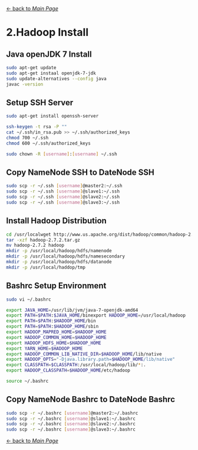 [← back to *Main Page*](https://github.com/LogSigma/Hadoop/blob/master/README.md)

# 2.Hadoop Install


## Java openJDK 7 Install
```sh
sudo apt-get update
sudo apt-get instaal openjdk-7-jdk
sudo update-alternatives --config java
javac -version
```

## Setup SSH Server
```sh
sudo apt-get install openssh-server

ssh-keygen -t rsa -P ""
cat ~/.ssh/in_rsa.pub >> ~/.ssh/authorized_keys
chmod 700 ~/.ssh
chmod 600 ~/.ssh/authorized_keys

sudo chown -R [username]:[username] ~/.ssh
```

## Copy NameNode SSH to DateNode SSH
```sh
sudo scp -r ~/.ssh [username]@master2:~/.ssh
sudo scp -r ~/.ssh [username]@slave1:~/.ssh
sudo scp -r ~/.ssh [username]@slave2:~/.ssh
sudo scp -r ~/.ssh [username]@slave3:~/.ssh
```

## Install Hadoop Distribution
```sh
cd /usr/localwget http://www.us.apache.org/dist/hadoop/common/hadoop-2.7.2/hadoop-2.7.2.tar.gz
tar -xzf hadoop-2.7.2.tar.gz
mv hadoop-2.7.2 hadoop
mkdir -p /usr/local/hadoop/hdfs/namenode
mkdir -p /usr/local/hadoop/hdfs/namesecondary
mkdir -p /usr/local/hadoop/hdfs/datanode
mkdir -p /usr/local/haddop/tmp
```

## Bashrc Setup Environment
```sh
sudo vi ~/.bashrc
```
```sh
export JAVA_HOME=/usr/lib/jvm/java-7-openjdk-amd64
export PATH=$PATH:$JAVA_HOME/binexport HADOOP_HOME=/usr/local/hadoop
export PATH=$PATH:$HADOOP_HOME/bin
export PATH=$PATH:$HADOOP_HOME/sbin
export HADOOP_MAPRED_HOME=$HADOOP_HOME
export HADOOP_COMMON_HOME=$HADOOP_HOME
export HADOOP_HDFS_HOME=$HADOOP_HOME
export YARN_HOME=$HADOOP_HOME
export HADOOP_COMMON_LIB_NATIVE_DIR=$HADOOP_HOME/lib/native
export HADOOP_OPTS="-Djava.library.path=$HADOOP_HOME/lib/native"
export CLASSPATH=$CLASSPATH:/usr/local/hadoop/lib/*:.
export HADOOP_CLASSPATH=$HADOOP_HOME/etc/hadoop
```
```sh
source ~/.bashrc
```

## Copy NameNode Bashrc to DateNode Bashrc
```sh
sudo scp -r ~/.bashrc [username]@master2:~/.bashrc
sudo scp -r ~/.bashrc [username]@slave1:~/.bashrc
sudo scp -r ~/.bashrc [username]@slave2:~/.bashrc
sudo scp -r ~/.bashrc [username]@slave3:~/.bashrc
```

[← back to *Main Page*](https://github.com/LogSigma/Hadoop/blob/master/README.md)
